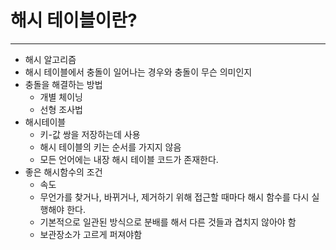 # 해시 테이블이란?

---

- 해시 알고리즘
- 해시 테이블에서 충돌이 일어나는 경우와 충돌이 무슨 의미인지
- 충돌을 해결하는 방법
    - 개별 체이닝
    - 선형 조사법
- 해시테이블
    - 키-값 쌍을 저장하는데 사용
    - 해시 테이블의 키는 순서를 가지지 않음
    - 모든 언어에는 내장 해시 테이블 코드가 존재한다.
- 좋은 해시함수의 조건
    - 속도
    - 무언가를 찾거나, 바뀌거나, 제거하기 위해 접근할 때마다 해시 함수를 다시 실행해야 한다.
    - 기본적으로 일관된 방식으로 분배를 해서 다른 것들과 겹치지 않아야 함
    - 보관장소가 고르게 퍼져야함



